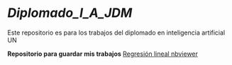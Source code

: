 # ***Diplomado_I_A_JDM***
Este repositorio es para los trabajos del diplomado en inteligencia artificial UN

**Repositorio para guardar mis trabajos**
[Regresión lineal nbviewer](https://nbviewer.jupyter.org/github/QcoJuanDavidMarin/repo_Diplomado_I_A/blob/main/RegresionLinealJDM.ipynb)

